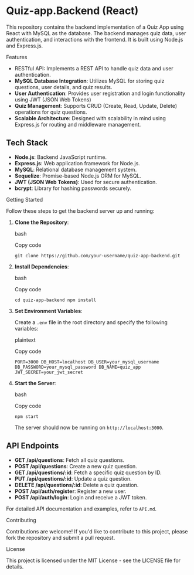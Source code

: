 # Quiz-app.Backend (React)

This repository contains the backend implementation of a Quiz App using React with MySQL as the database. The backend manages quiz data, user authentication, and interactions with the frontend. It is built using Node.js and Express.js.

Features

*   RESTful API: Implements a REST API to handle quiz data and user authentication.
*   **MySQL Database Integration**: Utilizes MySQL for storing quiz questions, user details, and quiz results.
*   **User Authentication**: Provides user registration and login functionality using JWT (JSON Web Tokens)
*   **Quiz Management**: Supports CRUD (Create, Read, Update, Delete) operations for quiz questions.
*   **Scalable Architecture**: Designed with scalability in mind using Express.js for routing and middleware management.

Tech Stack
----------

*   **Node.js**: Backend JavaScript runtime.
*   **Express.js**: Web application framework for Node.js.
*   **MySQL**: Relational database management system.
*   **Sequelize**: Promise-based Node.js ORM for MySQL.
*   **JWT (JSON Web Tokens)**: Used for secure authentication.
*   **bcrypt**: Library for hashing passwords securely.

Getting Started

Follow these steps to get the backend server up and running:

1.  **Clone the Repository**:
    
    bash
    
    Copy code
    
    `git clone https://github.com/your-username/quiz-app-backend.git`
    
2.  **Install Dependencies**:
    
    bash
    
    Copy code
    
    `cd quiz-app-backend npm install`
    
3.  **Set Environment Variables**:
    
    Create a `.env` file in the root directory and specify the following variables:
    
    plaintext
    
    Copy code
    
    `PORT=3000 DB_HOST=localhost DB_USER=your_mysql_username DB_PASSWORD=your_mysql_password DB_NAME=quiz_app JWT_SECRET=your_jwt_secret`
    
4.  **Start the Server**:
    
    bash
    
    Copy code
    
    `npm start`
    
    The server should now be running on `http://localhost:3000`.
    

API Endpoints
-------------

*   **GET /api/questions**: Fetch all quiz questions.
*   **POST /api/questions**: Create a new quiz question.
*   **GET /api/questions/:id**: Fetch a specific quiz question by ID.
*   **PUT /api/questions/:id**: Update a quiz question.
*   **DELETE /api/questions/:id**: Delete a quiz question.
*   **POST /api/auth/register**: Register a new user.
*   **POST /api/auth/login**: Login and receive a JWT token.

For detailed API documentation and examples, refer to `API.md`.

Contributing

Contributions are welcome! If you'd like to contribute to this project, please fork the repository and submit a pull request.

License

This project is licensed under the MIT License - see the LICENSE file for details.

